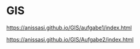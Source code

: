 # GIS
 https://anissasi.github.io/GIS/aufgabe1/index.html
 
 https://anissasi.github.io/GIS/Aufgabe2/index.html
